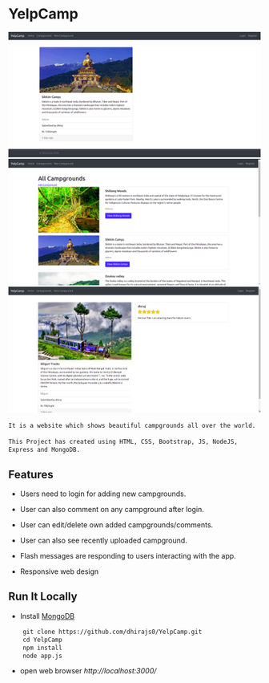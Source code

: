 # YelpCamp

<!-- <kbd>![Landing Page](https://github.com/Sohan022/YelpCamp/blob/master/Demo/Landing_Page.png)</kbd>

<kbd>![index](https://github.com/Sohan022/YelpCamp/blob/master/Demo/Index_Page.png)</kbd>

<kbd>![showCampground](https://github.com/Sohan022/YelpCamp/blob/master/Demo/Campground_Details.png)</kbd>

<kbd> ![comments](https://github.com/Sohan022/YelpCamp/blob/master/Demo/comment_On_Campgrounds.png)</kbd>

[See more images](https://github.com/Sohan022/YelpCamp/blob/master/Demo) -->

<kbd>![Sikkim](./demo/sikkim.png)</kbd>
<kbd>![Sikkim](./demo/campground-1.png)</kbd>
<kbd>![Sikkim](./demo/siliguri.png)</kbd>

```
It is a website which shows beautiful campgrounds all over the world.

This Project has created using HTML, CSS, Bootstrap, JS, NodeJS, Express and MongoDB.
```

## Features

 * Users need to login for adding new campgrounds.
 
 * User can also comment on any campground after login.
 
 * User can edit/delete own added campgrounds/comments. 
 
 * User can also see recently uploaded campground.
 
 * Flash messages are responding to users interacting with the app.
 
 * Responsive web design

 ## Run It Locally
 
 * Install [MongoDB](https://www.mongodb.com/)
 
```
    git clone https://github.com/dhirajs0/YelpCamp.git
    cd YelpCamp
    npm install
    node app.js
```
* open web browser *http://localhost:3000/*


<!-- 
[MIT LICENSE](https://github.com/dhirajs0/YelpCamp/blob/master/LICENSE.md) -->
